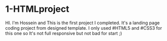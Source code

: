# 1-HTMLproject

HI.
I'm Hossein and This is the first project I completed.
It's a landing page coding project from designed template.
I only used #HTML5 and #CSS3 for this one so It's not full responsive but not bad for start ;)
